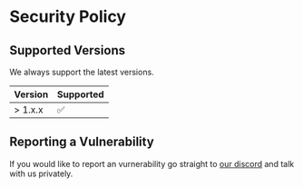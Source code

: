 # Security Policy

## Supported Versions

We always support the latest versions.

| Version   | Supported          |
| --------- | ------------------ |
| > 1.x.x   | :white_check_mark: |

## Reporting a Vulnerability

If you would like to report an vurnerability go straight to [our discord](https://discord.gg/ccgvcerrVZ) and talk with us privately.
